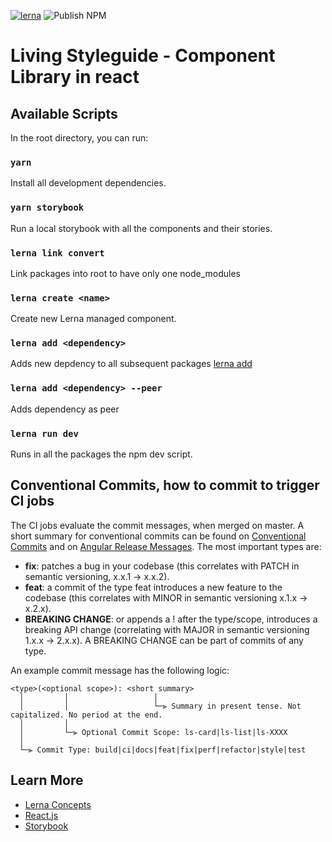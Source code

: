[![lerna](https://img.shields.io/badge/maintained%20with-lerna-cc00ff.svg)](https://lerna.js.org/)
![Publish NPM](https://github.com/julianiff/living-styleguide/workflows/Publish%20NPM/badge.svg?branch=master)

# Living Styleguide - Component Library in react

## Available Scripts

In the root directory, you can run:

### `yarn`

Install all development dependencies.

### `yarn storybook`

Run a local storybook with all the components and their stories.

### `lerna link convert`

Link packages into root to have only one node_modules

### `lerna create <name>`

Create new Lerna managed component.

### `lerna add <dependency>`

Adds new depdency to all subsequent packages [lerna add](https://github.com/lerna/lerna/tree/master/commands/add)

### `lerna add <dependency> --peer`

Adds dependency as peer

### `lerna run dev`

Runs in all the packages the npm dev script.

## Conventional Commits, how to commit to trigger CI jobs

The CI jobs evaluate the commit messages, when merged on master. A short summary for conventional commits can be found on [Conventional Commits](https://www.conventionalcommits.org/en/v1.0.0/#summary) and on [Angular Release Messages](https://github.com/angular/angular/blob/master/CONTRIBUTING.md#commit). The most important types are:

- **fix**: patches a bug in your codebase (this correlates with PATCH in semantic versioning, x.x.1 -> x.x.2).
- **feat**: a commit of the type feat introduces a new feature to the codebase (this correlates with MINOR in semantic versioning x.1.x -> x.2.x).
- **BREAKING CHANGE**: or appends a ! after the type/scope, introduces a breaking API change (correlating with MAJOR in semantic versioning 1.x.x -> 2.x.x). A BREAKING CHANGE can be part of commits of any type.

An example commit message has the following logic:

```
<type>(<optional scope>): <short summary>
  │         │                   │
  │         │                   └─⫸ Summary in present tense. Not capitalized. No period at the end.
  │         │
  │         └─⫸ Optional Commit Scope: ls-card|ls-list|ls-XXXX
  │
  └─⫸ Commit Type: build|ci|docs|feat|fix|perf|refactor|style|test
```

## Learn More

- [Lerna Concepts](https://github.com/lerna/lerna#concepts)
- [React.js](https://reactjs.org/)
- [Storybook](https://storybook.js.org/)
